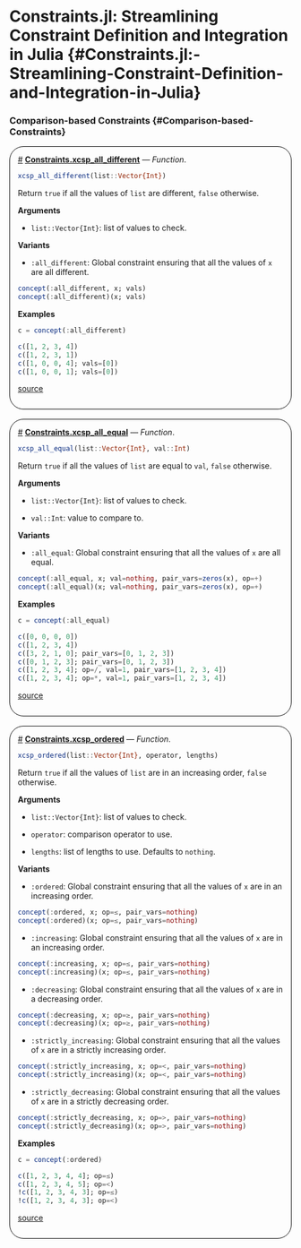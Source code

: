
# Constraints.jl: Streamlining Constraint Definition and Integration in Julia {#Constraints.jl:-Streamlining-Constraint-Definition-and-Integration-in-Julia}



### Comparison-based Constraints {#Comparison-based-Constraints}
<div style='border-width:1px; border-style:solid; border-color:black; padding: 1em; border-radius: 25px;'>
<a id='Constraints.xcsp_all_different-constraints-comparison_constraints' href='#Constraints.xcsp_all_different-constraints-comparison_constraints'>#</a>&nbsp;<b><u>Constraints.xcsp_all_different</u></b> &mdash; <i>Function</i>.




```julia
xcsp_all_different(list::Vector{Int})
```


Return `true` if all the values of `list` are different, `false` otherwise.

**Arguments**
- `list::Vector{Int}`: list of values to check.
  

**Variants**
- `:all_different`:     Global constraint ensuring that all the values of `x` are all different.
  

```julia
concept(:all_different, x; vals)
concept(:all_different)(x; vals)
```


**Examples**

```julia
c = concept(:all_different)

c([1, 2, 3, 4])
c([1, 2, 3, 1])
c([1, 0, 0, 4]; vals=[0])
c([1, 0, 0, 1]; vals=[0])
```



[source](https://github.com/JuliaConstraints/Constraints.jl/blob/v0.5.5/src/constraints/all_different.jl#L7-L31)

</div>
<br>
<div style='border-width:1px; border-style:solid; border-color:black; padding: 1em; border-radius: 25px;'>
<a id='Constraints.xcsp_all_equal-constraints-comparison_constraints' href='#Constraints.xcsp_all_equal-constraints-comparison_constraints'>#</a>&nbsp;<b><u>Constraints.xcsp_all_equal</u></b> &mdash; <i>Function</i>.




```julia
xcsp_all_equal(list::Vector{Int}, val::Int)
```


Return `true` if all the values of `list` are equal to `val`, `false` otherwise.

**Arguments**
- `list::Vector{Int}`: list of values to check.
  
- `val::Int`: value to compare to.
  

**Variants**
- `:all_equal`:     Global constraint ensuring that all the values of `x` are all equal.
  

```julia
concept(:all_equal, x; val=nothing, pair_vars=zeros(x), op=+)
concept(:all_equal)(x; val=nothing, pair_vars=zeros(x), op=+)
```


**Examples**

```julia
c = concept(:all_equal)

c([0, 0, 0, 0])
c([1, 2, 3, 4])
c([3, 2, 1, 0]; pair_vars=[0, 1, 2, 3])
c([0, 1, 2, 3]; pair_vars=[0, 1, 2, 3])
c([1, 2, 3, 4]; op=/, val=1, pair_vars=[1, 2, 3, 4])
c([1, 2, 3, 4]; op=*, val=1, pair_vars=[1, 2, 3, 4])
```



[source](https://github.com/JuliaConstraints/Constraints.jl/blob/v0.5.5/src/constraints/all_equal.jl#L9-L36)

</div>
<br>
<div style='border-width:1px; border-style:solid; border-color:black; padding: 1em; border-radius: 25px;'>
<a id='Constraints.xcsp_ordered-constraints-comparison_constraints' href='#Constraints.xcsp_ordered-constraints-comparison_constraints'>#</a>&nbsp;<b><u>Constraints.xcsp_ordered</u></b> &mdash; <i>Function</i>.




```julia
xcsp_ordered(list::Vector{Int}, operator, lengths)
```


Return `true` if all the values of `list` are in an increasing order, `false` otherwise.

**Arguments**
- `list::Vector{Int}`: list of values to check.
  
- `operator`: comparison operator to use.
  
- `lengths`: list of lengths to use. Defaults to `nothing`.
  

**Variants**
- `:ordered`:     Global constraint ensuring that all the values of `x` are in an increasing order.
  

```julia
concept(:ordered, x; op=≤, pair_vars=nothing)
concept(:ordered)(x; op=≤, pair_vars=nothing)
```

- `:increasing`:     Global constraint ensuring that all the values of `x` are in an increasing order.
  

```julia
concept(:increasing, x; op=≤, pair_vars=nothing)
concept(:increasing)(x; op=≤, pair_vars=nothing)
```

- `:decreasing`:     Global constraint ensuring that all the values of `x` are in a decreasing order.
  

```julia
concept(:decreasing, x; op=≥, pair_vars=nothing)
concept(:decreasing)(x; op=≥, pair_vars=nothing)
```

- `:strictly_increasing`:     Global constraint ensuring that all the values of `x` are in a strictly increasing order.
  

```julia
concept(:strictly_increasing, x; op=<, pair_vars=nothing)
concept(:strictly_increasing)(x; op=<, pair_vars=nothing)
```

- `:strictly_decreasing`:     Global constraint ensuring that all the values of `x` are in a strictly decreasing order.
  

```julia
concept(:strictly_decreasing, x; op=>, pair_vars=nothing)
concept(:strictly_decreasing)(x; op=>, pair_vars=nothing)
```


**Examples**

```julia
c = concept(:ordered)

c([1, 2, 3, 4, 4]; op=≤)
c([1, 2, 3, 4, 5]; op=<)
!c([1, 2, 3, 4, 3]; op=≤)
!c([1, 2, 3, 4, 3]; op=<)
```



[source](https://github.com/JuliaConstraints/Constraints.jl/blob/v0.5.5/src/constraints/ordered.jl#L21-L67)

</div>
<br>
